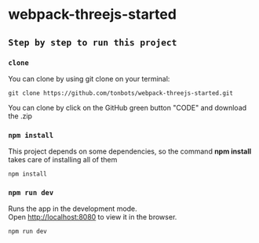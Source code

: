 # webpack-threejs-started


## `Step by step to run this project`

### `clone`
You can clone by using git clone on your terminal:

    git clone https://github.com/tonbots/webpack-threejs-started.git

You can clone by click on the GitHub green button "CODE" and download the .zip

### `npm install`
This project depends on some dependencies, so the command **npm install** takes care of installing all of them

    npm install


### `npm run dev`
Runs the app in the development mode.\
Open [http://localhost:8080](http://localhost:8080) to view it in the browser.

    npm run dev

